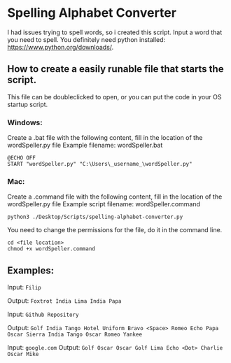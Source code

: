 # Spelling Alphabet Converter
I had issues trying to spell words, so i created this script.
Input a word that you need to spell. You definitely need python installed: https://www.python.org/downloads/.

## How to create a easily runable file that starts the script.
This file can be doubleclicked to open, or you can put the code in your OS startup script.

### Windows:
Create a .bat file with the following content, fill in the location of the wordSpeller.py file
Example filename: wordSpeller.bat
```
@ECHO OFF
START "wordSpeller.py" "C:\Users\_username_\wordSpeller.py"
```

### Mac:
Create a .command file with the following content, fill in the location of the wordSpeller.py file
Example script filename: wordSpeller.command
```
python3 ./Desktop/Scripts/spelling-alphabet-converter.py
```

You need to change the permissions for the file, do it in the command line.
```
cd <file location>
chmod +x wordSpeller.command
```

## Examples:
Input:
```Filip```

Output:
```Foxtrot India Lima India Papa```


Input:
```Github Repository```

Output:
```Golf India Tango Hotel Uniform Bravo <Space> Romeo Echo Papa Oscar Sierra India Tango Oscar Romeo Yankee```


Input:
```google.com```
Output:
```Golf Oscar Oscar Golf Lima Echo <Dot> Charlie Oscar Mike```
